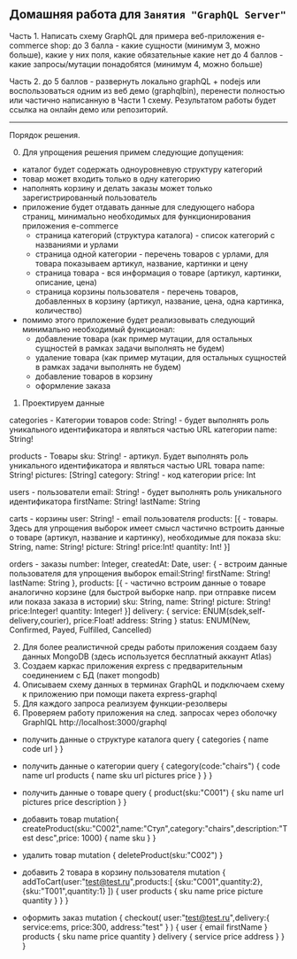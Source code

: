 Домашняя работа для `Занятия "GraphQL Server"`
---

Часть 1.
Написать схему GraphQL для примера веб-приложения e-commerce shop:
до 3 балла - какие сущности (минимум 3, можно больше), какие у них поля, какие обязательные какие нет
до 4 баллов - какие запросы/мутации понадобятся (минимум 4, можно больше)

Часть 2.
до 5 баллов - развернуть локально graphQL + nodejs или воспользоваться одним из веб демо (graphqlbin), перенести полностью или частично написанную в Части 1 схему.
Результатом работы будет ссылка на онлайн демо или репозиторий.

--------------------------------------------------------------------

Порядок решения.

0. Для упрощения решения примем следующие допущения:
- каталог будет содержать одноуровневую структуру категорий
- товар может входить только в одну категорию
- наполнять корзину и делать заказы может только зарегистрированный пользователь
- приложение будет отдавать данные для следующего набора страниц, минимально необходимых для функционирования приложения e-commerce
  - страница категорий (структура каталога) - список категорий с названиями и урлами
  - страница одной категории - перечень товаров с урлами, для товара показываем артикул, название, картинки и цену
  - страница товара - вся информация о товаре (артикул, картинки, описание, цена)
  - страница корзины пользователя - перечень товаров, добавленных в корзину (артикул, название, цена, одна картинка, количество)
- помимо этого приложение будет реализовывать следующий минимально необходимый функционал:
  - добавление товара (как пример мутации, для остальных сущностей в рамках задачи выполнять не будем) 
  - удаление товара (как пример мутации, для остальных сущностей в рамках задачи выполнять не будем)
  - добавление товаров в корзину
  - оформление заказа

1. Проектируем данные

categories - Категории товаров
  code: String! - будет выполнять роль уникального идентификатора и являться частью URL категории
  name: String!


products - Товары
  sku: String!  - артикул. Будет выполнять роль уникального идентификатора и являться частью URL товара
  name: String!
  pictures: [String]
  category: String! - код категории
  price: Int

users - пользователи
  email: String!  - будет выполнять роль уникального идентификатора
  firstName: String!
  lastName: String

carts - корзины
  user: String! - email пользователя
  products: [{  - товары. Здесь для упрощения выборок имеет смысл частично встроить данные о товаре (артикул, название и картинку), необходимые для показа
      sku: String,
      name: String!
      picture: String!
      price:Int!
      quantity: Int!
  }]

orders - заказы
  number: Integer,
  createdAt: Date,
  user: { - встроим данные пользователя для упрощения выборок
    email:String!
    firstName: String!
    lastName: String
  },
  products: [{ - частично встроим данные о товаре аналогично корзине (для быстрой выборке напр. при отправке писем или показа заказа в истории)
      sku: String,
      name: String!
      picture: String!
      price:Integer!
      quantity: Integer!
  }]
  delivery: {
    service: ENUM(sdek,self-delivery,courier),
    price:Float!
    address: String
  }
  status: ENUM(New, Confirmed, Payed, Fulfilled, Cancelled)

2. Для более реалистичной среды работы приложения создаем базу данных MongoDB (здесь используется бесплатный аккаунт Atlas)
3. Создаем каркас приложения express с предварительным соединением с БД (пакет mongodb)
4. Описываем схему данных в терминах GraphQL и подключаем схему к приложению при помощи пакета express-graphql
5. Для каждого запроса реализуем функции-резолверы
6. Проверяем работу приложения на след. запросах через оболочку GraphIQL http://localhost:3000/graphql
- получить данные о структуре каталога
  query {
    categories {
      name
      code
      url
    }
  }
- получить данные о категории
  query {
    category(code:"chairs") {
      code
      name
      url
      products {
        name
        sku
        url
        pictures
        price
      }
    }
  }

- получить данные о товаре
  query {
    product(sku:"C001") {
      sku
      name
      url
      pictures
      price
      description
    }
  }

- добавить товар
  mutation{
    createProduct(sku:"C002",name:"Стул",category:"chairs",description:"Test desc",price: 1000) {
      name
      sku
    }
  }
- удалить товар
  mutation {
    deleteProduct(sku:"C002")
  }
- добавить 2 товара в корзину пользователя
  mutation {
    addToCart(user:"test@test.ru",products:[
      {sku:"C001",quantity:2},
      {sku:"T001",quantity:1}
    ]) {
      user
      products {
        sku
        name
        price
        picture
        quantity
      }
    }
  }
- оформить заказ
  mutation {
    checkout(
      user:"test@test.ru",delivery:{
        service:ems,
        price:300,
        address:"test"
      } 
    )	{
      user {
        email
        firstName
      }
      products {
        sku
        name
        price
        quantity
      }
      delivery {
        service
        price
        address
      }
    } 
  }